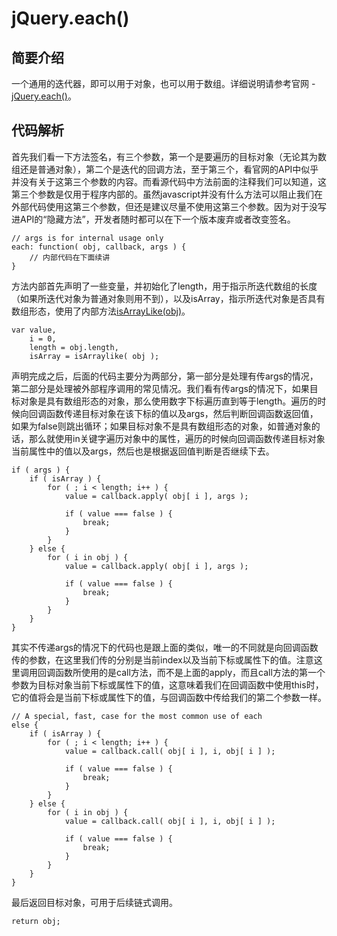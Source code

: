 # jQuery.each()

## 简要介绍

一个通用的迭代器，即可以用于对象，也可以用于数组。详细说明请参考官网 - [jQuery.each()](http://api.jquery.com/jQuery.each/)。

## 代码解析

首先我们看一下方法签名，有三个参数，第一个是要遍历的目标对象（无论其为数组还是普通对象），第二个是迭代的回调方法，至于第三个，看官网的API中似乎并没有关于这第三个参数的内容。而看源代码中方法前面的注释我们可以知道，这第三个参数是仅用于程序内部的。虽然javascript并没有什么方法可以阻止我们在外部代码使用这第三个参数，但还是建议尽量不使用这第三个参数。因为对于没写进API的“隐藏方法”，开发者随时都可以在下一个版本废弃或者改变签名。

```
// args is for internal usage only
each: function( obj, callback, args ) {
	// 内部代码在下面续讲
}
```

方法内部首先声明了一些变量，并初始化了length，用于指示所迭代数组的长度（如果所迭代对象为普通对象则用不到），以及isArray，指示所迭代对象是否具有数组形态，使用了内部方法[isArrayLike(obj)]()。

```
var value,
	i = 0,
	length = obj.length,
	isArray = isArraylike( obj );
```

声明完成之后，后面的代码主要分为两部分，第一部分是处理有传args的情况，第二部分是处理被外部程序调用的常见情况。我们看有传args的情况下，如果目标对象是具有数组形态的对象，那么使用数字下标遍历直到等于length。遍历的时候向回调函数传递目标对象在该下标的值以及args，然后判断回调函数返回值，如果为false则跳出循环；如果目标对象不是具有数组形态的对象，如普通对象的话，那么就使用in关键字遍历对象中的属性，遍历的时候向回调函数传递目标对象当前属性中的值以及args，然后也是根据返回值判断是否继续下去。

```
if ( args ) {
	if ( isArray ) {
		for ( ; i < length; i++ ) {
			value = callback.apply( obj[ i ], args );

			if ( value === false ) {
				break;
			}
		}
	} else {
		for ( i in obj ) {
			value = callback.apply( obj[ i ], args );

			if ( value === false ) {
				break;
			}
		}
	}
}
```

其实不传递args的情况下的代码也是跟上面的类似，唯一的不同就是向回调函数传的参数，在这里我们传的分别是当前index以及当前下标或属性下的值。注意这里调用回调函数所使用的是call方法，而不是上面的apply，而且call方法的第一个参数为目标对象当前下标或属性下的值，这意味着我们在回调函数中使用this时，它的值将会是当前下标或属性下的值，与回调函数中传给我们的第二个参数一样。

```
// A special, fast, case for the most common use of each
else {
	if ( isArray ) {
		for ( ; i < length; i++ ) {
			value = callback.call( obj[ i ], i, obj[ i ] );

			if ( value === false ) {
				break;
			}
		}
	} else {
		for ( i in obj ) {
			value = callback.call( obj[ i ], i, obj[ i ] );

			if ( value === false ) {
				break;
			}
		}
	}
}
```

最后返回目标对象，可用于后续链式调用。

```
return obj;
```
